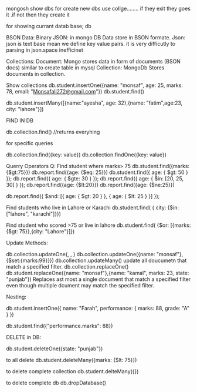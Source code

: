 mongosh
show dbs
for create new dbs
use collge........ if they exit they goes it .if not then they create it

for showing currant datab base;
db


BSON Data:
Binary JSON:
in mongo DB Data store in BSON formate.
Json: 
json is text base mean we define key value pairs.
it is very difficutly to parsing in json.space inefficinet 


Collections:
Document: Mongo stores data in form of documents (BSON docs) similar to create table in mysql
Collection: MongoDb Stores documents in collection.



Show collections
 db.student.insertOne({name: "monsaf", age: 25, marks: 78, email: "Monsafali272@gmail.com"})
 db.student.find()

 db.student.insertMany([{name:"ayesha", age: 32},{name: "fatim",age:23, city: "lahore"}])



 FIND IN DB

 db.collection.find() //returns everyhing
 
 for specific queries
 
 db.collection.find({key: value})
 db.collection.findOne({key: value})


Querry Operators
Q: Find student where marks> 75
db.student.find({marks: {$gt:75}})
db.report.find({age: {$eq: 25}})
db.student.find({ age: { $gt: 50 } });
db.report.find({ age: { $gte: 30 } });
db.report.find({ age: { $in: [20, 25, 30] } });
db.report.find({age: {$lt:20}})
db.report.find({age: {$ne:25}})


db.report.find({ $and: [{ age: { $gt: 20 } }, { age: { $lt: 25 } }] });




Find students who live in Lahore or Karachi
db.student.find( { city: {$in: ["lahore", "karachi"]}})


Find student who scored >75 or live in lahore
db.student.find( {$or: [{marks: {$gt: 75}},{city: "Lahore"}]})


Update Methods:


db.collection.updateOne(<filter>, <update>, <options>)
db.collection.updateOne({name: "monsaf"},  {$set:{marks:99}}})
db.collection.updateMany()
update all doucumetn that match a specified filter.
db.collection.replaceOne()
db.student.replaceOne({name: "monsaf"},{name: "kamal", marks: 23, state: "punjab"})
Replaces ast most a single document that match a specified filter even though multiple dcument may match the specified filter.


Nesting:

db.student.insertOne({
  name: "Farah",
  performance: {
    marks: 88,
    grade: "A"
  }
})

db.student.find({"performance.marks": 88})


DELETE in DB:

db.student.deleteOne({state: "punjab"})

to all delete
db.student.deleteMany({marks: {$lt: 75}})


to delete complete collection
db.student.delteMany({})

to delete complete db
db.dropDatabase()





